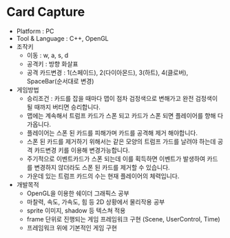 # Card Capture
- Platform : PC
- Tool & Language : C++, OpenGL
- 조작키
  - 이동 : w, a, s, d
  - 공격키 : 방향 화살표
  - 공격 카드변경 : 1(스페이드), 2(다이아몬드), 3(하트), 4(클로버), SpaceBar(순서대로 변경)
- 게임방법
   - 승리조건 : 카드를 잡을 때마다 맵이 점차 검정색으로 변해가고 완전 검정색이 될 때까지 버티면 승리합니다.
   - 맵에는 계속해서 트럼프 카드가 스폰 되고 카드가 스폰 되면 플레이어를 향해 다가옵니다.
   - 플레이어는 스폰 된 카드를 피해가며 카드를 공격해 제거 해야합니다.
   - 스폰 된 카드를 제거하기 위해서는 같은 모양의 트럼프 가드를 날려야 하는데 공격 카드변경 키를 이용해 변경가능합니다.
   - 주기적으로 이벤트카드가 스폰 되는데 이를 획득하면 이벤트가 발생하여 카드를 변경하지 않더라도 스폰 된 카드를 제거할 수 있습니다.
   - 가운데 있는 트럼프 카드의 수는 현재 플레이어의 체력입니다.
- 개발목적
  - OpenGL을 이용한 쉐이더 그래픽스 공부
  - 마찰력, 속도, 가속도, 힘 등 2D 상황에서 물리작용 공부
  - sprite 이미지, shadow 등 텍스쳐 적용
  - frame 단위로 진행되는 게임 프레임워크 구현 (Scene, UserControl, Time)
  - 프레임워크 위에 기본적인 게임 구현

